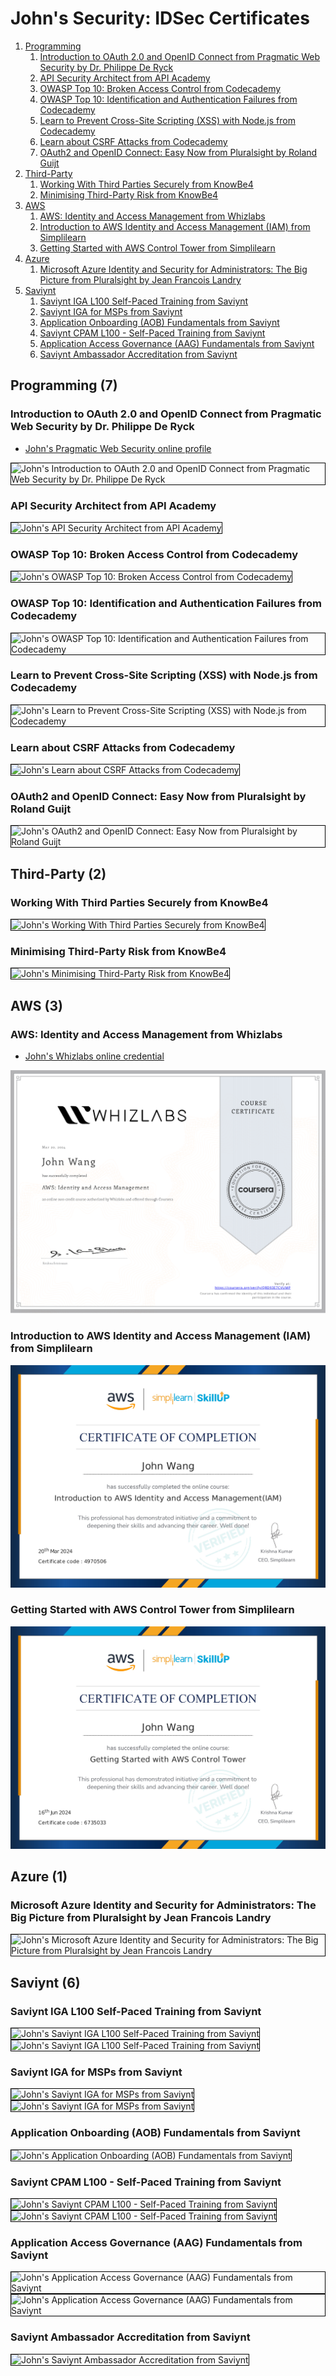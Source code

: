 # John's Security: IDSec Certificates
1. [Programming](#programming-7)
    1. [Introduction to OAuth 2.0 and OpenID Connect from Pragmatic Web Security by Dr. Philippe De Ryck](#introduction-to-oauth-20-and-openid-connect-from-pragmatic-web-security-by-dr-philippe-de-ryck)
    1. [API Security Architect from API Academy](#api-security-architect-from-api-academy)
    1. [OWASP Top 10: Broken Access Control from Codecademy](#owasp-top-10-broken-access-control-from-codecademy)
    1. [OWASP Top 10: Identification and Authentication Failures from Codecademy](#owasp-top-10-identification-and-authentication-failures-from-codecademy)
    1. [Learn to Prevent Cross-Site Scripting (XSS) with Node.js from Codecademy](#learn-to-prevent-cross-site-scripting-xss-with-nodejs-from-codecademy)
    1. [Learn about CSRF Attacks from Codecademy](#learn-about-csrf-attacks-from-codecademy)
    1. [OAuth2 and OpenID Connect: Easy Now from Pluralsight by Roland Guijt](#oauth2-and-openid-connect-easy-now-from-pluralsight-by-roland-guijt)
1. [Third-Party](#third-party-2)
    1. [Working With Third Parties Securely from KnowBe4](#working-with-third-parties-securely-from-knowbe4)
    1. [Minimising Third-Party Risk from KnowBe4](#minimising-third-party-risk-from-knowbe4)
1. [AWS](#aws-3)
    1. [AWS: Identity and Access Management from Whizlabs](#aws-identity-and-access-management-from-whizlabs)
    1. [Introduction to AWS Identity and Access Management (IAM) from Simplilearn](#introduction-to-aws-identity-and-access-management-iam-from-simplilearn)
    1. [Getting Started with AWS Control Tower from Simplilearn](#getting-started-with-aws-control-tower-from-simplilearn)
1. [Azure](#azure-1)
    1. [Microsoft Azure Identity and Security for Administrators: The Big Picture from Pluralsight by Jean Francois Landry](#microsoft-azure-identity-and-security-for-administrators-the-big-picture-from-pluralsight-by-jean-francois-landry)
1. [Saviynt](#saviynt-6)
    1. [Saviynt IGA L100 Self-Paced Training from Saviynt](#saviynt-iga-l100-self-paced-training-from-saviynt)
    1. [Saviynt IGA for MSPs from Saviynt](#saviynt-iga-for-msps-from-saviynt)
    1. [Application Onboarding (AOB) Fundamentals from Saviynt](#application-onboarding-aob-fundamentals-from-saviynt)
    1. [Saviynt CPAM L100 - Self-Paced Training from Saviynt](#saviynt-cpam-l100-self-paced-training-from-saviynt)
    1. [Application Access Governance (AAG) Fundamentals from Saviynt](#application-access-governance-aag-fundamentals-from-saviynt)
    1. [Saviynt Ambassador Accreditation from Saviynt](#saviynt-ambassador-accreditation-from-saviynt)
## Programming (7)
### Introduction to OAuth 2.0 and OpenID Connect from Pragmatic Web Security by Dr. Philippe De Ryck
* [John's Pragmatic Web Security online profile](https://courses.pragmaticwebsecurity.com/certificates/ismezbjb1w)

<img src="../cert_security_intro-to-oauth2-and-openid-connect-oidc_pragmaticwebsecurity_cert-ismezbjb1w_2024-03-24.png" alt="John's Introduction to OAuth 2.0 and OpenID Connect from Pragmatic Web Security by Dr. Philippe De Ryck" style="border:1px solid #000000" />

### API Security Architect from API Academy

<img src="../cert_api_api-security-architect_apiacademy_2024-01-31.png" alt="John's API Security Architect from API Academy" style="border:1px solid #000000" />

### OWASP Top 10: Broken Access Control from Codecademy

<img src="../cert_security_owasp-top-10-broken-access-control_codecademy_2024-03-27.png" alt="John's OWASP Top 10: Broken Access Control from Codecademy" style="border:1px solid #000000" />

### OWASP Top 10: Identification and Authentication Failures from Codecademy

<img src="../cert_security_owasp-top-10-identification-and-authentication-failures_codecademy_2024-03-28.png" alt="John's OWASP Top 10: Identification and Authentication Failures from Codecademy" style="border:1px solid #000000" />

### Learn to Prevent Cross-Site Scripting (XSS) with Node.js from Codecademy

<img src="../cert_appsec_owasp_top10_learn-to-prevent-cross-site-scriptiing-xss-with-node-js_codecademy_2025-05-18.png" alt="John's Learn to Prevent Cross-Site Scripting (XSS) with Node.js from Codecademy" style="border:1px solid #000000" />

### Learn about CSRF Attacks from Codecademy

<img src="../cert_security_learn-about-csrf-attacks_codecademy_2024-03-27.png" alt="John's Learn about CSRF Attacks from Codecademy" style="border:1px solid #000000" />

### OAuth2 and OpenID Connect: Easy Now from Pluralsight by Roland Guijt

<img src="../cert_security_oauth2-and-openid-connect-easy-now_pluralsight_2024-03-27.png" alt="John's OAuth2 and OpenID Connect: Easy Now from Pluralsight by Roland Guijt" style="border:1px solid #000000" />

## Third-Party (2)
### Working With Third Parties Securely from KnowBe4

<img src="../cert_third-party_working-with-third-parties-securely_knowbe4_cert-803988822_2024-07-26.png" alt="John's Working With Third Parties Securely from KnowBe4" style="border:1px solid #000000" />

### Minimising Third-Party Risk from KnowBe4

<img src="../cert_third-party_minimising-third-party-risk_knowbe4_cert-803986043_2024-07-26.png" alt="John's Minimising Third-Party Risk from KnowBe4" style="border:1px solid #000000" />

## AWS (3)
### AWS: Identity and Access Management from Whizlabs
* [John's Whizlabs online credential](https://coursera.org/verify/QRD93E7CVUMP)

![John's AWS: Identity and Access Management from Whizlabs](cert_aws_aws-identity-and-access-management_whizlabs_cert-QRD93E7CVUMP_2024-03-20.png)

### Introduction to AWS Identity and Access Management (IAM) from Simplilearn

![John's Introduction to AWS Identity and Access Management (IAM) from Simplilearn](cert_aws_intro-to-aws-identity-and-access-management-iam_simplilearn_cert-4970506_1710929859_2024-03-20.png)

### Getting Started with AWS Control Tower from Simplilearn

![John's Getting Started with AWS Control Tower from Simplilearn](cert_aws_getting-started-with-aws-control-tower_simplilearn_cert-6735033_1718548596_2024-06-16.png)

## Azure (1)
### Microsoft Azure Identity and Security for Administrators: The Big Picture from Pluralsight by Jean Francois Landry

<img src="../cert_azure_microsoft-azure-identity-and-security-for-administrators-the-big-picture_pluralsight_2024-03-27.png" alt="John's Microsoft Azure Identity and Security for Administrators: The Big Picture from Pluralsight by Jean Francois Landry" style="border:1px solid #000000" />

## Saviynt (6)
### Saviynt IGA L100 Self-Paced Training from Saviynt

<img src="../cert_idsec_saviynt_saviynt-iga-l100-self-paced-training_saviynt_cert-638669597333894696_2024-07-05_dl-2024-11-11.png" alt="John's Saviynt IGA L100 Self-Paced Training from Saviynt" style="border:1px solid #000000" />

<img src="../cert_saviynt_saviynt-iga-l100-self-paced-training-older-version-2023_saviynt_cert-638557445150170966_2024-07-05.png" alt="John's Saviynt IGA L100 Self-Paced Training from Saviynt" style="border:1px solid #000000" />

### Saviynt IGA for MSPs from Saviynt

<img src="../cert_idsec_saviynt_saviynt-iga-for-msps_saviynt_cert-638669595827591707_2024-07-04_dl-2024-11-11.png" alt="John's Saviynt IGA for MSPs from Saviynt" style="border:1px solid #000000" />

<img src="../cert_saviynt_saviynt-iga-for-msps_saviynt_cert-638556617907981626_2024-07-04.png" alt="John's Saviynt IGA for MSPs from Saviynt" style="border:1px solid #000000" />

### Application Onboarding (AOB) Fundamentals from Saviynt

<img src="../cert_saviynt_application-onboarding-aob-fundamentals_saviynt_cert-638556603880420320_2024-03-21.png" alt="John's Application Onboarding (AOB) Fundamentals from Saviynt" style="border:1px solid #000000" />

### Saviynt CPAM L100 - Self-Paced Training from Saviynt

<img src="../cert_idsec_saviynt_saviynt-pam-l100-self-paced-training_saviynt_cert-638669601905368153_2024-07-08_dl-2024-11-11.png" alt="John's Saviynt CPAM L100 - Self-Paced Training from Saviynt" style="border:1px solid #000000" />

<img src="../cert_saviynt_saviynt-cpam-l100-self-paced-training_saviynt_cert-638560233519926136_2024-07-08.png" alt="John's Saviynt CPAM L100 - Self-Paced Training from Saviynt" style="border:1px solid #000000" />

### Application Access Governance (AAG) Fundamentals from Saviynt

<img src="../cert_idsec_saviynt_application-access-governance-aag-fundamentals_saviynt_cert-638669601923200423_2024-07-09_dl-2024-11-11.png" alt="John's Application Access Governance (AAG) Fundamentals from Saviynt" style="border:1px solid #000000" />

<img src="../cert_saviynt_application-access-governance-aag-fundamentals_saviynt_cert-638561132094980409_2024-07-09.png" alt="John's Application Access Governance (AAG) Fundamentals from Saviynt" style="border:1px solid #000000" />

### Saviynt Ambassador Accreditation from Saviynt

<img src="../cert_idsec_saviynt_saviynt-ambassador-accreditation_saviynt_cert-638736652149697316_2024-12-09.png" alt="John's Saviynt Ambassador Accreditation from Saviynt" style="border:1px solid #000000" />

